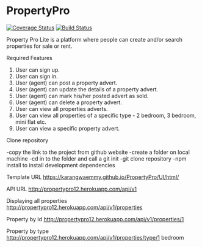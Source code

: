 # PropertyPro
[![Coverage Status](https://coveralls.io/repos/github/KarangwaEmmy/PropertyPro/badge.svg?branch=develop)](https://coveralls.io/github/KarangwaEmmy/PropertyPro?branch=develop)
[![Build Status](https://travis-ci.org/KarangwaEmmy/PropertyPro.svg?branch=develop)](https://travis-ci.org/KarangwaEmmy/PropertyPro)

 Property Pro Lite is a platform where people can create and/or search properties for sale or rent.
  
  Required Features
1. User can sign up.
2. User can sign in.
3. User (agent) can post a property advert.
4. User (agent) can update the details of a property advert.
5. User (agent) can mark his/her posted advert as sold.
6. User (agent) can delete a property advert.
7. User can view all properties adverts.
8. User can view all properties of a specific type - 2 bedroom, 3 bedroom, mini flat etc.
9. User can view a specific property advert.

Clone repository

-copy the link to the project from github website
-create a folder on local machine
-cd in to the folder and call a git init
-git clone repository
-npm install to install development dependencies

Template URL
https://karangwaemmy.github.io/PropertyPro/UI/html/

API URL
http://propertypro12.herokuapp.com/api/v1

Displaying all properties
http://propertypro12.herokuapp.com/api/v1/properties

Property by Id
http://propertypro12.herokuapp.com/api/v1/properties/1

Property by type
http://propertypro12.herokuapp.com/api/v1/properties/type/1 bedroom
